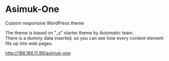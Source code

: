 # Asimuk-One
Custom responsive WordPress theme

The theme is based on "_s" starter theme by Automatic team.  
There is a dummy data inserted, so you can see how every content element fits up into web pages.

http://188.166.11.99/asimuk-one
